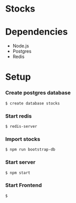 Stocks
======

# Dependencies

- Node.js
- Postgres
- Redis

# Setup

### Create postgres database
```
$ create database stocks
```

### Start redis
```
$ redis-server
```

### Import stocks
```
$ npm run bootstrap-db
```

### Start server

```
$ npm start
```

### Start Frontend

```
$
```

